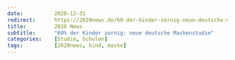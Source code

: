 ```yaml
---
date:          2020-12-31
redirect:      https://2020news.de/60-der-kinder-zornig-neue-deutsche-maskenstudie/
title:         2020 News
subtitle:      "60% der Kinder zornig: neue deutsche Maskenstudie"
categories:    [Studie, Schulen]
tags:          [2020news, kind, maske]
---
```

